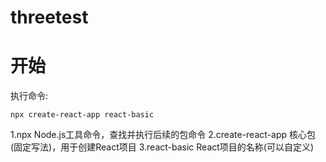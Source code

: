 # threetest
# 开始
执行命令:
``` 
npx create-react-app react-basic
```
1.npx Node.js工具命令，查找并执行后续的包命令
2.create-react-app 核心包(固定写法)，用于创建React项目
3.react-basic React项目的名称(可以自定义)